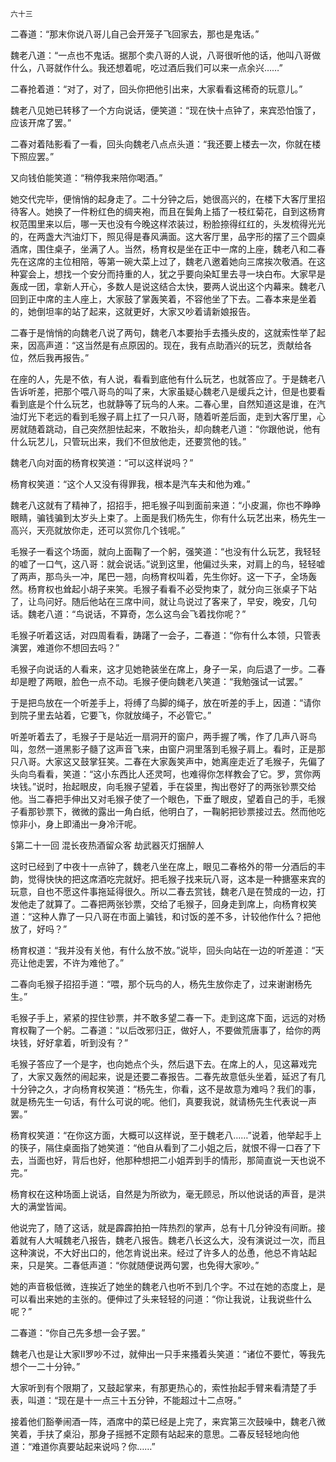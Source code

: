     六十三 

   二春道：“那末你说八哥儿自己会开笼子飞回家去，那也是鬼话。”

   魏老八道：“一点也不鬼话。据那个卖八哥的人说，八哥很听他的话，他叫八哥做什么，八哥就作什么。我还想着呢，吃过酒后我们可以来一点余兴……”

   二春抢着道：“对了，对了，回头你把他引出来，大家看看这稀奇的玩意儿。”

   魏老八见她已转移了一个方向说话，便笑道：“现在快十点钟了，来宾恐怕饿了，应该开席了罢。”

   二春对着陆影看了一看，回头向魏老八点点头道：“我还要上楼去一次，你就在楼下照应罢。”

   又向钱伯能笑道：“稍停我来陪你喝酒。”

   她交代完毕，便悄悄的起身走了。二十分钟之后，她很高兴的，在楼下大客厅里招待客人。她换了一件粉红色的绸夹袍，而且在鬓角上插了一枝红菊花，自到这杨育权范围里来以后，哪一天也没有今晚这样浓装过，粉脸捺得红红的，头发梳得光光的，在两盏大汽油灯下，照见得是春风满面。这大客厅里，品字形的摆了三个圆桌酒席，围住桌子，坐满了人。当然，杨育权是坐在正中一席的上座，魏老八和二春先在这席的主位相陪，等第一碗大菜上过了，魏老八邀着她向三席挨次敬酒。在这种宴会上，想找一个安分而持重的人，犹之乎要向染缸里去寻一块白布。大家早是轰成一团，拿新人开心，多数人是说这结合太快，要两人说出这个内幕来。魏老八回到正中席的主人座上，大家鼓了掌轰笑着，不容他坐了下去。二春本来是坐着的，她倒坦率的站了起来，这就更好，大家又吵着请新娘报告。

   二春于是悄悄的向魏老八说了两句，魏老八本要抬手去搔头皮的，这就索性举了起来，因高声道：“这当然是有点原因的。现在，我有点助酒兴的玩艺，贡献给各位，然后我再报告。”

   在座的人，先是不依，有人说，看看到底他有什么玩艺，也就答应了。于是魏老八告诉听差，把那个喂八哥鸟的叫了来，大家虽疑心魏老八是缓兵之计，但是也要看看到底是个什么玩艺，也就静等了玩鸟的人来。二春心里，自然知道这是谁，在汽油灯光下老远的看到毛猴子肩上扛了一只八哥，随着听差后面，走到大客厅里，心房就随着跳动，自己突然胆怯起来，不敢抬头，却向魏老八道：“你跟他说，他有什么玩艺儿，只管玩出来，我们不但放他走，还要赏他的钱。”

   魏老八向对面的杨育权笑道：“可以这样说吗？”

   杨育权笑道：“这个人又没有得罪我，根本是汽车夫和他为难。”

   魏老八这就有了精神了，招招手，把毛猴子叫到面前来道：“小皮漏，你也不睁睁眼睛，骗钱骗到太岁头上束了。上面是我们杨先生，你有什么玩艺出来，杨先生一高兴，天亮就放你走，还可以赏你几个钱呢。”

   毛猴子一看这个场面，就向上面鞠了一个躬，强笑道：“也没有什么玩艺，我轻轻的嘘了一口气，这八哥：就会说话。”说到这里，他偏过头来，对肩上的鸟，轻轻嘘了两声，那鸟头一冲，尾巴一翘，向杨育权叫着，先生你好。这一下子，全场轰然。杨育权也耸起小胡子来笑。毛猴子看看不必受拘束了，就分向三张桌子下站了，让鸟问好。随后他站在三席中间，就让鸟说过了客来了，早安，晚安，几句话。魏老八道：“鸟说话，不算奇，怎么这鸟会飞着找你呢？”

   毛猴子听着这话，对四周看看，踌躇了一会子，二春道：“你有什么本领，只管表演罢，难道你不想回去吗？”

   毛猴子向说话的人看来，这才见她艳装坐在席上，身子一呆，向后退了一步。二春却是瞪了两眼，脸色一点不动。毛猴子便向魏老八笑道：“我勉强试一试罢。”

   于是把鸟放在一个听差手上，将缚了鸟脚的绳子，放在听差的手上，因道：“请你到院子里去站着，它要飞，你就放绳子，不必管它。”

   听差听着去了，毛猴子于是站近一扇洞开的窗户，两手握了嘴，作了几声八哥鸟叫，忽然一道黑影子髓了这声音飞来，由窗户洞里落到毛猴子肩上。看时，正是那只八哥。大家这又鼓掌狂笑。二春在大家轰笑声中，她离座走近了毛猴子，先偏了头向鸟看看，笑道：“这小东西比人还灵呵，也难得你怎样教会了它。罗，赏你两块钱。”说时，抬起眼皮，向毛猴子望着，手在袋里，掏出卷好了的两张钞票交给他。当二春把手伸出又对毛猴子使了一个眼色，下垂了眼皮，望着自己的手，毛猴子看那钞票下，微微的露出一角白纸，他明白了，一鞠躬把钞票接过去。然而他吃惊非小，身上即涌出一身冷汗呢。

   §第二十一回 混长夜热酒留众客 劫武器灭灯捆醉人

   这时已经到了中夜十一点钟了，魏老八坐在席上，眼见二春格外的带一分酒后的丰韵，觉得快快的把这席酒吃完就好。把毛猴子找来玩八哥，这本是一种搪塞来宾的玩意，自也不愿这件事拖延得很久。所以二春去赏钱，魏老八是在赞成的一边，打发他走了就算了。二春把两张钞票，交给了毛猴子，回身走到席上，向杨育权笑道：“这种人靠了一只八哥在市面上骗钱，和讨饭的差不多，计较他作什么？把他放了，好吗？”

   杨育权道：“我并没有关他，有什么放不放。”说毕，回头向站在一边的听差道：“天亮让他走罢，不许为难他了。”

   二春向毛猴子招招手道：“喂，那个玩鸟的人，杨先生放你走了，过来谢谢杨先生。”

   毛猴子手上，紧紧的捏住钞票，并不敢多望二春一下。走到这席下面，远远的对杨育权鞠了一个躬。二春道：“以后改邪归正，做好人，不要做荒唐事了，给你的两块钱，好好拿着，听到没有？”

   毛猴子答应了一个是字，也向她点个头，然后退下去。在席上的人，见这幕戏完了，大家又轰然的闹起来，说是还要二春报告。二春先故意低头坐着，延迟了有几十分钟之久，才向杨育权笑道：“杨先生，你看，这不是故意为难吗？我们的事，就是杨先生一句话，有什么可说的呢。他们，真要我说，就请杨先生代表说一声罢。”

   杨育权笑道：“在你这方面，大概可以这样说，至于魏老八……”说着，他举起手上的筷子，隔住桌面指了她笑道：“他自从看到了二小姐之后，就恨不得一口吞了下去，当面也好，背后也好，他那种想把二小姐弄到手的情形，那简直说一天也说不完。”

   杨育权在这种场面上说话，自然是为所欲为，毫无顾忌，所以他说话的声音，是洪大的满堂皆闻。

   他说完了，随了这话，就是霹霹拍拍一阵热烈的掌声，总有十几分钟没有间断。接着就有人大喊魏老八报告，魏老八报告。魏老八长这么大，没有演说过一次，而且这种演说，不大好出口的，他怎肯说出来。经过了许多人的怂恿，他总不肯站起来，只是笑。二春低声道：“你就随便说两句罢，也免得大家吵。”

   她的声音极低微，连挨近了她坐的魏老八也听不到几个字。不过在她的态度上，是可以看出来她的主张的。便伸过了头来轻轻的问道：“你让我说，让我说些什么呢？”

   二春道：“你自己先多想一会子罢。”

   魏老八也是让大家Ⅱ罗吵不过，就伸出一只手来搔着头笑道：“诸位不要忙，等我先想个一二十分钟。”

   大家听到有个限期了，又鼓起掌来，有那更热心的，索性抬起手臂来看清楚了手表，叫道：“现在是十一点三十五分钟，不能超过十二点呀。”

   接着他们豁拳闹酒一阵，酒席中的菜已经是上完了，来宾第三次鼓噪中，魏老八微笑着，手扶了桌沿，那身子摇撼不定颇有站起来的意思。二春反轻轻地向他道：“难道你真要站起来说吗？你……”

